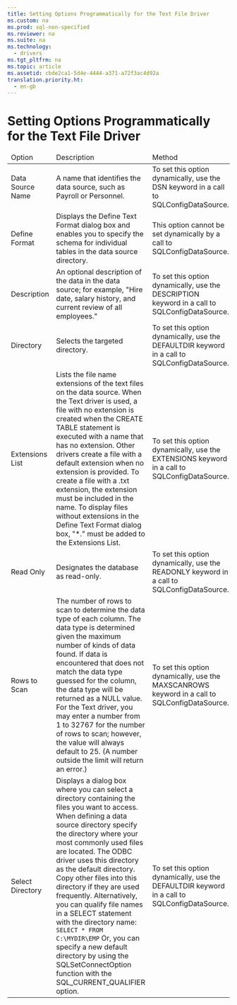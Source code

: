 ```yaml
---
title: Setting Options Programmatically for the Text File Driver
ms.custom: na
ms.prod: sql-non-specified
ms.reviewer: na
ms.suite: na
ms.technology: 
  - drivers
ms.tgt_pltfrm: na
ms.topic: article
ms.assetid: cbde2ca1-5d4e-4444-a371-a72f3ac4d92a
translation.priority.ht: 
  - en-gb
---
```

# Setting Options Programmatically for the Text File Driver
<?xml version="1.0" encoding="utf-8"?>
<developerConceptualDocument xmlns="http://ddue.schemas.microsoft.com/authoring/2003/5" xmlns:xlink="http://www.w3.org/1999/xlink" xmlns:xsi="http://www.w3.org/2001/XMLSchema-instance" xsi:schemaLocation="http://ddue.schemas.microsoft.com/authoring/2003/5 http://dduestorage.blob.core.windows.net/ddueschema/developer.xsd">
  <introduction>
    <table xmlns:caps="http://schemas.microsoft.com/build/caps/2013/11">
      <thead>
        <tr>
          <TD>
            <para>Option</para>
          </TD>
          <TD>
            <para>Description</para>
          </TD>
          <TD>
            <para>Method</para>
          </TD>
        </tr>
      </thead>
      <tbody>
        <tr>
          <TD>
            <para>Data Source Name</para>
          </TD>
          <TD>
            <para>A name that identifies the data source, such as Payroll or Personnel.</para>
          </TD>
          <TD>
            <para>To set this option dynamically, use the <legacyBold>DSN</legacyBold> keyword in a call to <legacyLink xlink:href="c505d36e-1e72-47b2-a9e5-e4926b408468">SQLConfigDataSource</legacyLink>.</para>
          </TD>
        </tr>
        <tr>
          <TD>
            <para>Define Format</para>
          </TD>
          <TD>
            <para>Displays the <legacyBold>Define Text Format</legacyBold> dialog box and enables you to specify the schema for individual tables in the data source directory.</para>
          </TD>
          <TD>
            <para>This option cannot be set dynamically by a call to <legacyLink xlink:href="c505d36e-1e72-47b2-a9e5-e4926b408468">SQLConfigDataSource</legacyLink>.</para>
          </TD>
        </tr>
        <tr>
          <TD>
            <para>Description</para>
          </TD>
          <TD>
            <para>An optional description of the data in the data source; for example, "Hire date, salary history, and current review of all employees."</para>
          </TD>
          <TD>
            <para>To set this option dynamically, use the <legacyBold>DESCRIPTION</legacyBold> keyword in a call to <legacyLink xlink:href="c505d36e-1e72-47b2-a9e5-e4926b408468">SQLConfigDataSource</legacyLink>.</para>
          </TD>
        </tr>
        <tr>
          <TD>
            <para>Directory</para>
          </TD>
          <TD>
            <para>Selects the targeted directory.</para>
          </TD>
          <TD>
            <para>To set this option dynamically, use the <legacyBold>DEFAULTDIR</legacyBold> keyword in a call to <legacyLink xlink:href="c505d36e-1e72-47b2-a9e5-e4926b408468">SQLConfigDataSource</legacyLink>.</para>
          </TD>
        </tr>
        <tr>
          <TD>
            <para>Extensions List</para>
          </TD>
          <TD>
            <para>Lists the file name extensions of the text files on the data source. When the Text driver is used, a file with no extension is created when the CREATE TABLE statement is executed with a name that has no extension. Other drivers create a file with a default extension when no extension is provided. To create a file with a .txt extension, the extension must be included in the name. To display files without extensions in the <legacyBold>Define Text Format</legacyBold> dialog box, "*." must be added to the Extensions List.</para>
          </TD>
          <TD>
            <para>To set this option dynamically, use the <legacyBold>EXTENSIONS</legacyBold> keyword in a call to <legacyLink xlink:href="c505d36e-1e72-47b2-a9e5-e4926b408468">SQLConfigDataSource</legacyLink>.</para>
          </TD>
        </tr>
        <tr>
          <TD>
            <para>Read Only</para>
          </TD>
          <TD>
            <para>Designates the database as read-only.</para>
          </TD>
          <TD>
            <para>To set this option dynamically, use the <legacyBold>READONLY</legacyBold> keyword in a call to <legacyLink xlink:href="c505d36e-1e72-47b2-a9e5-e4926b408468">SQLConfigDataSource</legacyLink>.</para>
          </TD>
        </tr>
        <tr>
          <TD>
            <para>Rows to Scan</para>
          </TD>
          <TD>
            <para>The number of rows to scan to determine the data type of each column. The data type is determined given the maximum number of kinds of data found. If data is encountered that does not match the data type guessed for the column, the data type will be returned as a NULL value.</para>
            <para>For the Text driver, you may enter a number from 1 to 32767 for the number of rows to scan; however, the value will always default to 25. (A number outside the limit will return an error.)</para>
          </TD>
          <TD>
            <para>To set this option dynamically, use the <legacyBold>MAXSCANROWS</legacyBold> keyword in a call to <legacyLink xlink:href="c505d36e-1e72-47b2-a9e5-e4926b408468">SQLConfigDataSource</legacyLink>.</para>
          </TD>
        </tr>
        <tr>
          <TD>
            <para>Select Directory</para>
          </TD>
          <TD>
            <para>Displays a dialog box where you can select a directory containing the files you want to access.</para>
            <para>When defining a data source directory specify the directory where your most commonly used files are located. The ODBC driver uses this directory as the default directory. Copy other files into this directory if they are used frequently. Alternatively, you can qualify file names in a SELECT statement with the directory name:</para>
            <code>SELECT * FROM C:\MYDIR\EMP</code>
            <para>Or, you can specify a new default directory by using the <legacyBold>SQLSetConnectOption</legacyBold> function with the SQL_CURRENT_QUALIFIER option.</para>
          </TD>
          <TD>
            <para>To set this option dynamically, use the <legacyBold>DEFAULTDIR</legacyBold> keyword in a call to <legacyLink xlink:href="c505d36e-1e72-47b2-a9e5-e4926b408468">SQLConfigDataSource</legacyLink>.</para>
          </TD>
        </tr>
      </tbody>
    </table>
  </introduction>
  <relatedTopics />
</developerConceptualDocument>